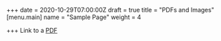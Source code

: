 +++
date = 2020-10-29T07:00:00Z
draft = true
title = "PDFs and Images"
[menu.main]
name = "Sample Page"
weight = 4

+++
Link to a [PDF](/uploads/noe_grazing_study_and_recommendations.pdf "PDF")